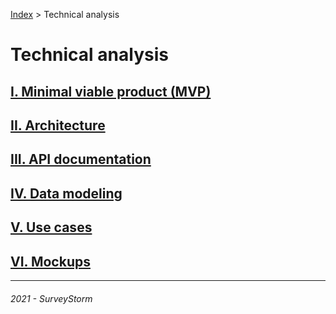 [Index](../../../README.md) > Technical analysis

# Technical analysis

## [I. Minimal viable product (MVP)](mvp.md)

## [II. Architecture](architecture.md)

## [III. API documentation](api/README.md)

## [IV. Data modeling](data_modeling.md)

## [V. Use cases](use_cases/README.md)

## [VI. Mockups](mockups.md)

---
###### 2021 - SurveyStorm
